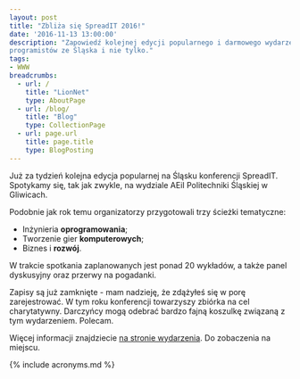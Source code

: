```yaml
---
layout: post
title: "Zbliża się SpreadIT 2016!"
date: '2016-11-13 13:00:00'
description: "Zapowiedź kolejnej edycji popularnego i darmowego wydarzenia dla
programistów ze Śląska i nie tylko."
tags:
- WWW
breadcrumbs:
  - url: /
    title: "LionNet"
    type: AboutPage
  - url: /blog/
    title: "Blog"
    type: CollectionPage
  - url: page.url
    title: page.title
    type: BlogPosting
---
```


Już za tydzień kolejna edycja popularnej na Śląsku konferencji SpreadIT. Spotykamy 
się, tak jak zwykle, na wydziale AEiI Politechniki Śląskiej w Gliwicach.

Podobnie jak rok temu organizatorzy przygotowali trzy ścieżki tematyczne:

* Inżynieria **oprogramowania**;
* Tworzenie gier **komputerowych**;
* Biznes i **rozwój**.

W trakcie spotkania zaplanowanych jest ponad 20 wykładów, a także panel dyskusyjny 
oraz przerwy na pogadanki.

Zapisy są już zamknięte - mam nadzieję, że zdążyłeś się w porę zarejestrować.
W tym roku konferencji towarzyszy zbiórka na cel charytatywny. Darczyńcy mogą
odebrać bardzo fajną koszulkę związaną z tym wydarzeniem. Polecam.

Więcej informacji znajdziecie [na stronie wydarzenia][1]. Do zobaczenia na miejscu.

[1]: http://spreadit.pl/

{% include acronyms.md %}
